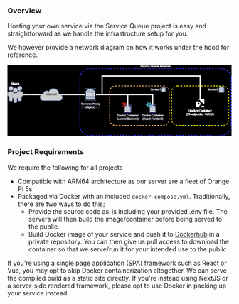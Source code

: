 ### Overview
Hosting your own service via the Service Queue project is easy and straightforward as we handle the infrastructure setup for you.

We however provide a network diagram on how it works under the hood for reference.

![Service Queue Hosted.drawio.png](_resources/Hosted%20Services/16f43185b4d19dfcb42d52395a885859_MD5.jpg)

### Project Requirements 
We require the following for all projects
- Compatible with ARM64 architecture as our server are a fleet of Orange Pi 5s
- Packaged via Docker with an included `docker-compose.yml`. Traditionally, there are two ways to do this; 
    - Provide the source code as-is including your provided .env file. The servers will then build the image/container before being served to the public.
    - Build Docker image of your service and push it to [Dockerhub](https://hub.docker.com/) in a private repository. You can then give us pull access to download the container so that we serve/run it for your intended use to the public

If you're using a single page application (SPA) framework such as React or Vue, you may opt to skip Docker containerization altogether. We can serve the compiled build as a static site directly. If you're instead using NextJS or a server-side rendered framework, please opt to use Docker in packing up your service instead.